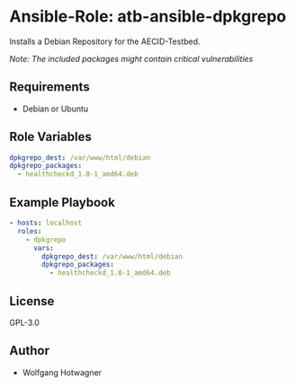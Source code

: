 # Ansible-Role: atb-ansible-dpkgrepo

Installs a Debian Repository for the AECID-Testbed.

_Note: The included packages might contain critical vulnerabilities_

## Requirements

- Debian or Ubuntu 

## Role Variables

```yaml
dpkgrepo_dest: /var/www/html/debian
dpkgrepo_packages:
  - healthcheckd_1.0-1_amd64.deb
```

## Example Playbook

```yaml
- hosts: localhost
  roles:
    - dpkgrepo
      vars:
        dpkgrepo_dest: /var/www/html/debian
        dpkgrepo_packages:
          - healthcheckd_1.0-1_amd64.deb
```

## License

GPL-3.0

## Author

- Wolfgang Hotwagner
